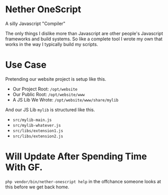 # Nether OneScript

A silly Javascript "Compiler"

The only things I dislike more than Javascript are other people's Javascript
frameworks and build systems. So like a complete tool I wrote my own that
works in the way I typically build my scripts.


# Use Case

Pretending our website project is setup like this.

* Our Project Root: `/opt/website`
* Our Public Root: `/opt/website/www`
* A JS Lib We Wrote: `/opt/website/www/share/mylib`

And our JS Lib `mylib` is structured like this.

* `src/mylib-main.js`
* `src/mylib-whatever.js`
* `src/libs/extension1.js`
* `src/libs/extension2.js`

# Will Update After Spending Time With GF.

`php vendor/bin/nether-onescript help` in the offchance someone looks at this before
we get back home.

